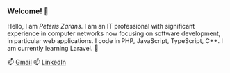 ### Welcome! 👋

Hello, I am *Peteris Zarans*. I am an IT professional with significant experience in computer networks now focusing on software development, in particular web applications. I code in PHP, JavaScript, TypeScript, C++. I am currently learning Laravel. 🙂

📫 [Gmail](peteris.zarans@gmail.com)
📫 [LinkedIn](https://www.linkedin.com/in/peteriszarans)
